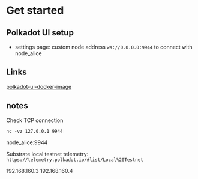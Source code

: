# Get started

## Polkadot UI setup

- settings page: custom node address `ws://0.0.0.0:9944` to connect with node_alice

## Links

[polkadot-ui-docker-image](https://hub.docker.com/r/centrifugeio/polkadot-ui)


## notes

Check TCP connection

`nc -vz 127.0.0.1 9944`

node_alice:9944

Substrate local testnet telemetry: `https://telemetry.polkadot.io/#list/Local%20Testnet`

192.168.160.3
192.168.160.4
